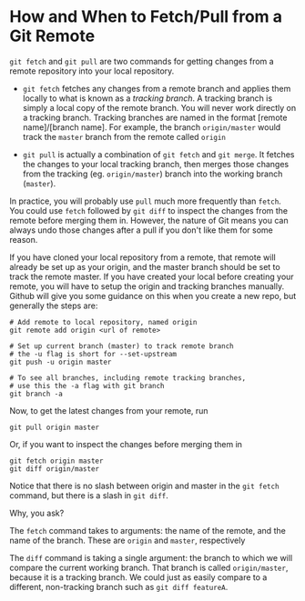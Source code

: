 # How and When to Fetch/Pull from a Git Remote

`git fetch` and `git pull` are two commands for getting changes from a remote repository into your local repository.

* `git fetch` fetches any changes from a remote branch and applies them locally to what is known as a *tracking branch*. A tracking branch is simply a local copy of the remote branch. You will never work directly on a tracking branch. Tracking branches are named in the format [remote name]/[branch name]. For example, the branch `origin/master` would track the `master` branch from the remote called `origin`

* `git pull` is actually a combination of `git fetch` and `git merge`. It fetches the changes to your local tracking branch, then merges those changes from the tracking (eg. `origin/master`) branch into the working branch (`master`).

In practice, you will probably use `pull` much more frequently than `fetch`. You could use `fetch` followed by `git diff` to inspect the changes from the remote before merging them in. However, the nature of Git means you can always undo those changes after a pull if you don't like them for some reason.


If you have cloned your local repository from a remote, that remote will already be set up as your origin, and the master branch should be set to track the remote master. If you have created your local before creating your remote, you will have to setup the origin and tracking branches manually. Github will give you some guidance on this when you create a new repo, but generally the steps are:

```
# Add remote to local repository, named origin
git remote add origin <url of remote>

# Set up current branch (master) to track remote branch
# the -u flag is short for --set-upstream
git push -u origin master

# To see all branches, including remote tracking branches,
# use this the -a flag with git branch
git branch -a
```

Now, to get the latest changes from your remote, run

```
git pull origin master
```

Or, if you want to inspect the changes before merging them in

```
git fetch origin master
git diff origin/master
```

Notice that there is no slash between origin and master in the `git fetch` command, but there is a slash in `git diff`.

Why, you ask?

The `fetch` command takes to arguments: the name of the remote, and the name of the branch. These are `origin` and `master`, respectively

The `diff` command is taking a single argument: the branch to which we will compare the current working branch. That branch is called `origin/master`, because it is a tracking branch. We could just as easily compare to a different, non-tracking branch such as `git diff featureA`.
